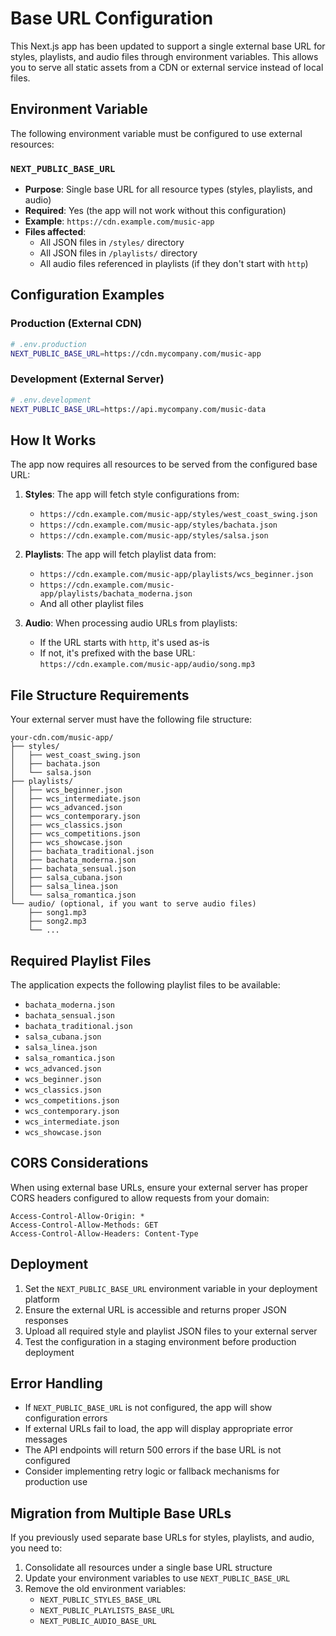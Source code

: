 # Base URL Configuration

This Next.js app has been updated to support a single external base URL for styles, playlists, and audio files through environment variables. This allows you to serve all static assets from a CDN or external service instead of local files.

## Environment Variable

The following environment variable must be configured to use external resources:

### `NEXT_PUBLIC_BASE_URL`
- **Purpose**: Single base URL for all resource types (styles, playlists, and audio)
- **Required**: Yes (the app will not work without this configuration)
- **Example**: `https://cdn.example.com/music-app`
- **Files affected**: 
  - All JSON files in `/styles/` directory
  - All JSON files in `/playlists/` directory
  - All audio files referenced in playlists (if they don't start with `http`)

## Configuration Examples

### Production (External CDN)
```bash
# .env.production
NEXT_PUBLIC_BASE_URL=https://cdn.mycompany.com/music-app
```

### Development (External Server)
```bash
# .env.development
NEXT_PUBLIC_BASE_URL=https://api.mycompany.com/music-data
```

## How It Works

The app now requires all resources to be served from the configured base URL:

1. **Styles**: The app will fetch style configurations from:
   - `https://cdn.example.com/music-app/styles/west_coast_swing.json`
   - `https://cdn.example.com/music-app/styles/bachata.json`
   - `https://cdn.example.com/music-app/styles/salsa.json`

2. **Playlists**: The app will fetch playlist data from:
   - `https://cdn.example.com/music-app/playlists/wcs_beginner.json`
   - `https://cdn.example.com/music-app/playlists/bachata_moderna.json`
   - And all other playlist files

3. **Audio**: When processing audio URLs from playlists:
   - If the URL starts with `http`, it's used as-is
   - If not, it's prefixed with the base URL: `https://cdn.example.com/music-app/audio/song.mp3`

## File Structure Requirements

Your external server must have the following file structure:

```
your-cdn.com/music-app/
├── styles/
│   ├── west_coast_swing.json
│   ├── bachata.json
│   └── salsa.json
├── playlists/
│   ├── wcs_beginner.json
│   ├── wcs_intermediate.json
│   ├── wcs_advanced.json
│   ├── wcs_contemporary.json
│   ├── wcs_classics.json
│   ├── wcs_competitions.json
│   ├── wcs_showcase.json
│   ├── bachata_traditional.json
│   ├── bachata_moderna.json
│   ├── bachata_sensual.json
│   ├── salsa_cubana.json
│   ├── salsa_linea.json
│   └── salsa_romantica.json
└── audio/ (optional, if you want to serve audio files)
    ├── song1.mp3
    ├── song2.mp3
    └── ...
```

## Required Playlist Files

The application expects the following playlist files to be available:

- `bachata_moderna.json`
- `bachata_sensual.json`
- `bachata_traditional.json`
- `salsa_cubana.json`
- `salsa_linea.json`
- `salsa_romantica.json`
- `wcs_advanced.json`
- `wcs_beginner.json`
- `wcs_classics.json`
- `wcs_competitions.json`
- `wcs_contemporary.json`
- `wcs_intermediate.json`
- `wcs_showcase.json`

## CORS Considerations

When using external base URLs, ensure your external server has proper CORS headers configured to allow requests from your domain:

```
Access-Control-Allow-Origin: *
Access-Control-Allow-Methods: GET
Access-Control-Allow-Headers: Content-Type
```

## Deployment

1. Set the `NEXT_PUBLIC_BASE_URL` environment variable in your deployment platform
2. Ensure the external URL is accessible and returns proper JSON responses
3. Upload all required style and playlist JSON files to your external server
4. Test the configuration in a staging environment before production deployment

## Error Handling

- If `NEXT_PUBLIC_BASE_URL` is not configured, the app will show configuration errors
- If external URLs fail to load, the app will display appropriate error messages
- The API endpoints will return 500 errors if the base URL is not configured
- Consider implementing retry logic or fallback mechanisms for production use

## Migration from Multiple Base URLs

If you previously used separate base URLs for styles, playlists, and audio, you need to:

1. Consolidate all resources under a single base URL structure
2. Update your environment variables to use `NEXT_PUBLIC_BASE_URL`
3. Remove the old environment variables:
   - `NEXT_PUBLIC_STYLES_BASE_URL`
   - `NEXT_PUBLIC_PLAYLISTS_BASE_URL`
   - `NEXT_PUBLIC_AUDIO_BASE_URL`